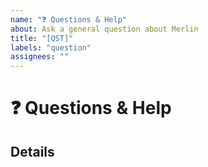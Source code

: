 ```yaml
---
name: "❓ Questions & Help"
about: Ask a general question about Merlin
title: "[QST]"
labels: "question"
assignees: ""
---
```


# ❓ Questions & Help

## Details

<!-- Description of your question -->
